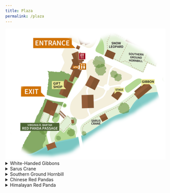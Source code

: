 ```yaml
---
title: Plaza
permalink: /plaza
---
```


<img src="pics/plaza_map.png" class="inline"/>

<details><summary>White-Handed Gibbons</summary>
  <br>
Zoo Boise has two gibbons:
  <br>
- Euhl, better known as Papa, is brown in color. He rarely swings, and makes a soft, low whooping sound occasionally.
  <br>
- Li Bao, who is Papa's daughter, is black in color. She is almost always in the trees, and sings a high-pitched song that can be heard throughout the zoo.
  <br>
  <br>
  Li Bao's song:
  <br>
  <audio controls>
  <source src="sounds/li_bao.ogg" type="audio/ogg">
  <source src="sounds/li_bao.mp3" type="audio/mpeg">
Your browser does not support the audio element.
</audio>
  <br>
  <br>
<img src="pics/gibbons.jpg" class="inline"/>
</details>

<details><summary>Sarus Crane</summary>
  <br>
Zoo Boise has one sarus crane:
  <br>
- Claudia gets very excited when her keepers are nearby, and she frequently dances for them. She also makes a trumpeting sound that could be mistaken for elephants.
  <br>
  <br>
<img src="pics/sarus_crane.jpg" class="inline"/>
</details>

<details><summary>Southern Ground Hornbill</summary>
  <br>
Zoo Boise has one southern ground hornbill in the plaza:
  <br>
- Toogle is a favorite of guests, volunteers, and staff! He was hand-raised due to special circumstances, so he loves showing off his treasures and food (typically a mouse or chick) to shocked guests. He makes a distinctive booming sound, which can be heard in the surrounding areas.
  <br>
  <br>
<img src="pics/toogle.jpg" class="inline"/>
</details>

<details><summary>Chinese Red Pandas</summary>
  <br>
Zoo Boise has three Chinese red pandas, a pair and an individual:
  <br>
- Jasper is the male in the pair, and is missing some front teeth, leading to his tongue sticking out most of the time. He is more red in coloring than Stevie and likes to nest in one of the doors to the bridge. He was born in 2015 at the Lincoln Park Zoo and moved here in May 2023.
  <br>
- Stevie is the female in the pair. She is much more active than Jasper, but also likes to nest in one of the doors to the bridge. She was born in 2022 at the Milwaukee County Zoo and moved here in May 2023.
  <br>
<img src="pics/styans.png" class="inline"/>
  <br>
- The zoo also has one unamed female Chinese Red Panda. She will likely receive a name at Zoobilee. She is the youngest of both the Chinese and Himalayan Red Pandas. Additionally, she will be matched with mate at a future date. She was born in 2024 at the Lincoln Park Zoo and moved here in April 2025. 
  <br>
  <br>
<img src="pics/new_chinese.JPEG" class="inline"/>
</details>

<details><summary>Himalayan Red Panda</summary>
  <br>
Zoo Boise has one Himalayan red panda:
  <br>
- The zoo also has one unamed male Himalayan Red Panda. He overgrooms himself, which has caused his lower half to have less dense hair. This does not cause him harm, and all tests by veterinarians show he is happy and healthy. Guests WILL ask about this, though. He will likely receive a name at Zoobilee. Additionally, he will be matched with mate at a future date. He was born in 2015 at the Rosamond Gifford Zoo and moved here in May 2023.
  <br>
  <br>
<img src="pics/himalayan.JPEG" class="inline"/>
</details>
